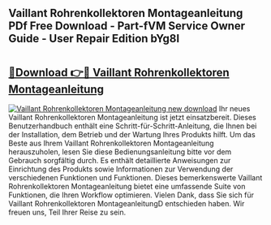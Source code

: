 ## Vaillant Rohrenkollektoren Montageanleitung PDf Free Download - Part-fVM Service Owner Guide - User Repair Edition bYg8I

# <h2><a href="http://df859w.blite.top/?on=Vaillant+Rohrenkollektoren+Montageanleitung">🔗Download 👉🔴 Vaillant Rohrenkollektoren Montageanleitung</a></h2>

[![Vaillant Rohrenkollektoren Montageanleitung new download](https://i.imgur.com/lujVjoI.png)](http://df859w.blite.top/?on=Vaillant+Rohrenkollektoren+Montageanleitung)
Ihr neues Vaillant Rohrenkollektoren Montageanleitung ist jetzt einsatzbereit. Dieses Benutzerhandbuch enthält eine Schritt-für-Schritt-Anleitung, die Ihnen bei der Installation, dem Betrieb und der Wartung Ihres Produkts hilft. Um das Beste aus Ihrem Vaillant Rohrenkollektoren Montageanleitung herauszuholen, lesen Sie diese Bedienungsanleitung bitte vor dem Gebrauch sorgfältig durch. Es enthält detaillierte Anweisungen zur Einrichtung des Produkts sowie Informationen zur Verwendung der verschiedenen Funktionen und Funktionen. Dieses bemerkenswerte Vaillant Rohrenkollektoren Montageanleitung bietet eine umfassende Suite von Funktionen, die Ihren Workflow optimieren. Vielen Dank, dass Sie sich für Vaillant Rohrenkollektoren MontageanleitungD entschieden haben. Wir freuen uns, Teil Ihrer Reise zu sein.
